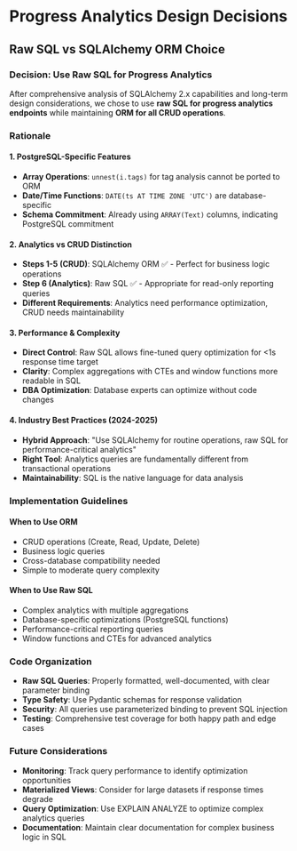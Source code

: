 # Progress Analytics Design Decisions

## Raw SQL vs SQLAlchemy ORM Choice

### Decision: Use Raw SQL for Progress Analytics

After comprehensive analysis of SQLAlchemy 2.x capabilities and long-term design considerations, we chose to use **raw SQL for progress analytics endpoints** while maintaining **ORM for all CRUD operations**.

### Rationale

#### 1. PostgreSQL-Specific Features
- **Array Operations**: `unnest(i.tags)` for tag analysis cannot be ported to ORM
- **Date/Time Functions**: `DATE(ts AT TIME ZONE 'UTC')` are database-specific
- **Schema Commitment**: Already using `ARRAY(Text)` columns, indicating PostgreSQL commitment

#### 2. Analytics vs CRUD Distinction
- **Steps 1-5 (CRUD)**: SQLAlchemy ORM ✅ - Perfect for business logic operations
- **Step 6 (Analytics)**: Raw SQL ✅ - Appropriate for read-only reporting queries
- **Different Requirements**: Analytics need performance optimization, CRUD needs maintainability

#### 3. Performance & Complexity
- **Direct Control**: Raw SQL allows fine-tuned query optimization for <1s response time target
- **Clarity**: Complex aggregations with CTEs and window functions more readable in SQL
- **DBA Optimization**: Database experts can optimize without code changes

#### 4. Industry Best Practices (2024-2025)
- **Hybrid Approach**: "Use SQLAlchemy for routine operations, raw SQL for performance-critical analytics"
- **Right Tool**: Analytics queries are fundamentally different from transactional operations
- **Maintainability**: SQL is the native language for data analysis

### Implementation Guidelines

#### When to Use ORM
- CRUD operations (Create, Read, Update, Delete)
- Business logic queries
- Cross-database compatibility needed
- Simple to moderate query complexity

#### When to Use Raw SQL
- Complex analytics with multiple aggregations
- Database-specific optimizations (PostgreSQL functions)
- Performance-critical reporting queries
- Window functions and CTEs for advanced analytics

### Code Organization
- **Raw SQL Queries**: Properly formatted, well-documented, with clear parameter binding
- **Type Safety**: Use Pydantic schemas for response validation
- **Security**: All queries use parameterized binding to prevent SQL injection
- **Testing**: Comprehensive test coverage for both happy path and edge cases

### Future Considerations
- **Monitoring**: Track query performance to identify optimization opportunities
- **Materialized Views**: Consider for large datasets if response times degrade
- **Query Optimization**: Use EXPLAIN ANALYZE to optimize complex analytics queries
- **Documentation**: Maintain clear documentation for complex business logic in SQL